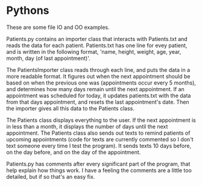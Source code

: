 # Pythons
These are some file IO and OO examples. 

Patients.py contains an importer class that interacts with Patients.txt and reads the data for each patient. Patients.txt has one line for evey patient, and is written in the following format, 'name, height, weight, age, year, month, day (of last appointment)'. 

The PatientsImporter class reads through each line, and puts the data in a more readable format. It figures out when the next appointment should be based on when the previous one was (appointments occur every 5 months), and determines how many days remain until the next appointment. If an appointment was scheduled for today, it updates patients.txt with the data from that days appointment, and resets the last appointment's date. Then the importer gives all this data to the Patients class.

The Patients class displays everything to the user. If the next appointment is in less than a month, it displays the number of days until the next appointment. The Patients class also sends out texts to remind patients of upcoming appointments (code for texts are currently commented so I don't text someone every time I test the program). It sends texts 10 days before, on the day before, and on the day of the appointment.

Patients.py has comments after every significant part of the program, that help explain how things work. I have a feeling the comments are a little too detailed, but if so that's an easy fix.